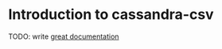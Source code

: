 # Introduction to cassandra-csv

TODO: write [great documentation](http://jacobian.org/writing/what-to-write/)
